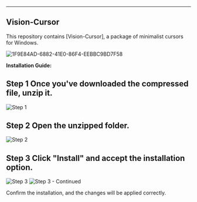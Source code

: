 ---

## Vision-Cursor

This repository contains [Vision-Cursor], a package of minimalist cursors for Windows.

![1F9E84AD-6882-41E0-86F4-EEBBC9BD7F58](https://github.com/N3bulaX/Vision-Cursor/assets/117851699/3a7d6b72-c5d2-4a79-8383-8fd392788c70)


**Installation Guide:**

 ##  Step 1 Once you've downloaded the compressed file, unzip it.

   ![Step 1](https://github.com/N3bulaX/Vision-Cursor/assets/117851699/8dbf340e-8db0-4d65-8206-157605e80e31)

 ##  Step 2 Open the unzipped folder.
       
   ![Step 2](https://github.com/N3bulaX/Vision-Cursor/assets/117851699/702eef7f-f453-4769-a248-0c1ddbace374)
       
    

   ## Step 3 Click "Install" and accept the installation option.

   ![Step 3](https://github.com/N3bulaX/Vision-Cursor/assets/117851699/1e131870-7d57-4c1e-bb2b-170ee57e0c54)
   ![Step 3 - Continued](https://github.com/N3bulaX/Vision-Cursor/assets/117851699/501bb2c9-466e-4e4b-ae0e-9618e55f0403)

Confirm the installation, and the changes will be applied correctly.




